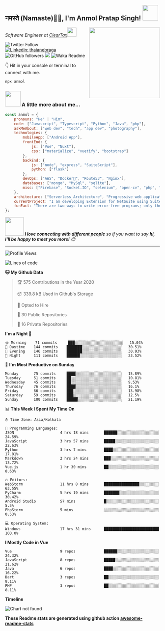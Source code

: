 <h2>नमस्ते (Namaste)🙏🏻, I'm Anmol Pratap Singh! <img src="https://media.giphy.com/media/12oufCB0MyZ1Go/giphy.gif" width="50"></h2>
<img align='right' src="https://media.giphy.com/media/M9gbBd9nbDrOTu1Mqx/giphy.gif" width="230">
<p><em>Software Engineer at <a href="http://www.cleartax.in">ClearTax</a><img src="https://media.giphy.com/media/WUlplcMpOCEmTGBtBW/giphy.gif" width="30"> 
</em></p>

![Twitter Follow](https://img.shields.io/twitter/follow/misteranmol?label=Follow)
[![Linkedin: thaianebraga](https://img.shields.io/badge/-anmol-blue?style=flat-square&logo=Linkedin&logoColor=white&link=https://www.linkedin.com/in/anmol-p-singh/)](https://www.linkedin.com/in/anmol-p-singh/)
![GitHub followers](https://img.shields.io/github/followers/anmol098?label=Follow&style=social)
![](https://visitor-badge.glitch.me/badge?page_id=anmol098.anmol098)
![Waka Readme](https://github.com/anmol098/anmol098/workflows/Waka%20Readme/badge.svg)

👇 Hit in your console or terminal to connect with me.

```bash
npx anmol
```

### <img src="https://media.giphy.com/media/VgCDAzcKvsR6OM0uWg/giphy.gif" width="50"> A little more about me...  

```javascript
const anmol = {
    pronouns: "He" | "Him",
    code: ["Javascript", "Typescript", "Python", "Java", "php"],
    askMeAbout: ["web dev", "tech", "app dev", "photography"],
    technologies: {
        mobileApp: ["Android App"],
        frontEnd: {
            js: ["Vue", "Nuxt"],
            css: ["materialize", "vuetify", "bootstrap"]
        },
        backEnd: {
            js: ["node", "express", "SuiteScript"],
            python: ["flask"]
        },
        devOps: ["AWS", "Docker🐳", "Route53", "Nginx"],
        databases: ["mongo", "MySql", "sqlite"],
        misc: ["Firebase", "Socket.IO", "selenium", "open-cv", "php", "SuiteApp"]
    },
    architecture: ["Serverless Architecture", "Progressive web applications", "Single page applications"],
    currentProject: "I am developing Extension for NetSuite using SuiteScript2.0",
    funFact: "There are two ways to write error-free programs; only the third one works"
};
```

<img src="https://media.giphy.com/media/LnQjpWaON8nhr21vNW/giphy.gif" width="60"> <em><b>I love connecting with different people</b> so if you want to say <b>hi, I'll be happy to meet you more!</b> 😊</em>

---
<!--START_SECTION:waka-->
![Profile Views](http://img.shields.io/badge/Profile%20Views-1499-blue)

![Lines of code](https://img.shields.io/badge/From%20Hello%20World%20I%27ve%20Written-2.8%20million%20lines%20of%20code-blue)

**🐱 My Github Data** 

> 🏆 575 Contributions in the Year 2020
 > 
> 📦 339.8 kB Used in Github's Storage 
 > 
> 💼 Opted to Hire
 > 
> 📜 30 Public Repositories
 > 
> 🔑 16 Private Repositories 

**I'm a Night 🦉** 

```text
🌞 Morning    71 commits     ███░░░░░░░░░░░░░░░░░░░░░░   15.04% 
🌆 Daytime    144 commits    ███████░░░░░░░░░░░░░░░░░░   30.51% 
🌃 Evening    146 commits    ███████░░░░░░░░░░░░░░░░░░   30.93% 
🌙 Night      111 commits    ██████░░░░░░░░░░░░░░░░░░░   23.52%

```
📅 **I'm Most Productive on Sunday** 

```text
Monday       75 commits     ████░░░░░░░░░░░░░░░░░░░░░   15.89% 
Tuesday      51 commits     ██░░░░░░░░░░░░░░░░░░░░░░░   10.81% 
Wednesday    45 commits     ██░░░░░░░░░░░░░░░░░░░░░░░   9.53% 
Thursday     76 commits     ████░░░░░░░░░░░░░░░░░░░░░   16.1% 
Friday       66 commits     ███░░░░░░░░░░░░░░░░░░░░░░   13.98% 
Saturday     59 commits     ███░░░░░░░░░░░░░░░░░░░░░░   12.5% 
Sunday       100 commits    █████░░░░░░░░░░░░░░░░░░░░   21.19%

```


📊 **This Week I Spent My Time On** 

```text
⌚︎ Time Zone: Asia/Kolkata

💬 Programming Languages: 
JSON                     4 hrs 18 mins       ██████░░░░░░░░░░░░░░░░░░░   24.59% 
JavaScript               3 hrs 57 mins       █████░░░░░░░░░░░░░░░░░░░░   22.63% 
Python                   3 hrs 7 mins        ████░░░░░░░░░░░░░░░░░░░░░   17.81% 
Markdown                 2 hrs 24 mins       ███░░░░░░░░░░░░░░░░░░░░░░   13.72% 
Vue.js                   1 hr 30 mins        ██░░░░░░░░░░░░░░░░░░░░░░░   8.63%

🔥 Editors: 
WebStorm                 11 hrs 8 mins       ████████████████░░░░░░░░░   63.55% 
PyCharm                  5 hrs 19 mins       ███████░░░░░░░░░░░░░░░░░░   30.42% 
Android Studio           57 mins             █░░░░░░░░░░░░░░░░░░░░░░░░   5.5% 
PhpStorm                 5 mins              ░░░░░░░░░░░░░░░░░░░░░░░░░   0.53%

💻 Operating System: 
Windows                  17 hrs 31 mins      █████████████████████████   100.0%

```

**I Mostly Code in Vue** 

```text
Vue                      9 repos             ██████░░░░░░░░░░░░░░░░░░░   24.32% 
JavaScript               8 repos             █████░░░░░░░░░░░░░░░░░░░░   21.62% 
Java                     6 repos             ████░░░░░░░░░░░░░░░░░░░░░   16.22% 
Dart                     3 repos             ██░░░░░░░░░░░░░░░░░░░░░░░   8.11% 
PHP                      3 repos             ██░░░░░░░░░░░░░░░░░░░░░░░   8.11%

```


**Timeline**

![Chart not found](https://github.com/anmol098/anmol098/blob/master/charts/bar_graph.png) 


<!--END_SECTION:waka-->

**These Readme stats are generated using github action [awesome-readme-stats](https://github.com/anmol098/waka-readme-stats)**
